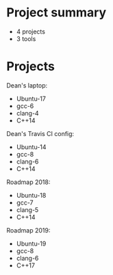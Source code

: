 # Project summary
* 4 projects
* 3 tools

# Projects

Dean's laptop:
* Ubuntu-17
* gcc-6
* clang-4
* C++14

Dean's Travis CI config:
* Ubuntu-14
* gcc-8
* clang-6
* C++14

Roadmap 2018:
* Ubuntu-18
* gcc-7
* clang-5
* C++14

Roadmap 2019:
* Ubuntu-19
* gcc-8
* clang-6
* C++17

